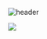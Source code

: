 ![header](https://capsule-render.vercel.app/api?type=wave&color=auto&height=300&section=header&text=Her's%20room&fontSize=90)

<a href="https://www.youtube.com/@her97" target="_blank"><img src="https://img.shields.io/badge/YOUTUBE-#FF001?style=flat-square&logo=youtube&logoColor=white"/></a>

<!--
**her9797/her9797** is a ✨ _special_ ✨ repository because its `README.md` (this file) appears on your GitHub profile.
-->
